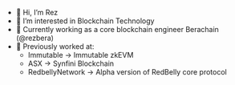 - 👋 Hi, I’m Rez
- 👀 I’m interested in Blockchain Technology
- 💞️ Currently working as a core blockchain engineer Berachain (@rezbera)
- 📖 Previously worked at:
  - Immutable -> Immutable zkEVM
  - ASX -> Synfini Blockchain
  - RedbellyNetwork -> Alpha version of RedBelly core protocol


